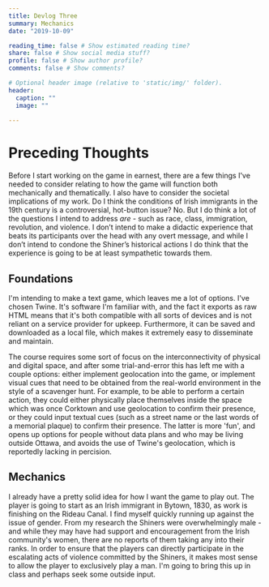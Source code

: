 ```yaml
---
title: Devlog Three
summary: Mechanics
date: "2019-10-09"

reading_time: false # Show estimated reading time?
share: false # Show social media stuff?
profile: false # Show author profile?
comments: false # Show comments?

# Optional header image (relative to 'static/img/' folder).
header:
  caption: ""
  image: ""
 
---  
```

 
# Preceding Thoughts

Before I start working on the game in earnest, there are a few things I've needed to consider relating to how the game will function both mechanically and thematically. I also have to consider the societal implications of my work. Do I think the conditions of Irish immigrants in the 19th century is a controversial, hot-button issue? No. But I do think a lot of the questions I intend to address _are_ - such as race, class, immigration, revolution, and violence. I don’t intend to make a didactic experience that beats its participants over the head with any overt message, and while I don’t intend to condone the Shiner’s historical actions I do think that the experience is going to be at least sympathetic towards them.

## Foundations

I'm intending to make a text game, which leaves me a lot of options. I've chosen Twine. It's software I'm familiar with, and the fact it exports as raw HTML means that it's both compatible with all sorts of devices and is not reliant on a service provider for upkeep. Furthermore, it can be saved and downloaded as a local file, which makes it extremely easy to disseminate and maintain.

The course requires some sort of focus on the interconnectivity of physical and digital space, and after some trial-and-error this has left me with a couple options: either implement geolocation into the game, or implement visual cues that need to be obtained from the real-world environment in the style of a scavenger hunt. For example, to be able to perform a certain action, they could either physically place themselves inside the space which was once Corktown and use geolocation to confirm their presence, or they could input textual cues (such as a street name or the last words of a memorial plaque) to confirm their presence. The latter is more 'fun', and opens up options for people without data plans and who may be living outside Ottawa, and avoids the use of Twine's geolocation, which is reportedly lacking in percision.

## Mechanics

I already have a pretty solid idea for how I want the game to play out. The player is going to start as an Irish immigrant in Bytown, 1830, as work is finishing on the Rideau Canal. I find myself quickly running up against the issue of gender. From my research the Shiners were overwhelmingly male - and while they may have had support and encouragement from the Irish community's women, there are no reports of them taking any into their ranks. In order to ensure that the players can directly participate in the escalating acts of violence committed by the Shiners, it makes most sense to allow the player to exclusively play a man. I'm going to bring this up in class and perhaps seek some outside input.
